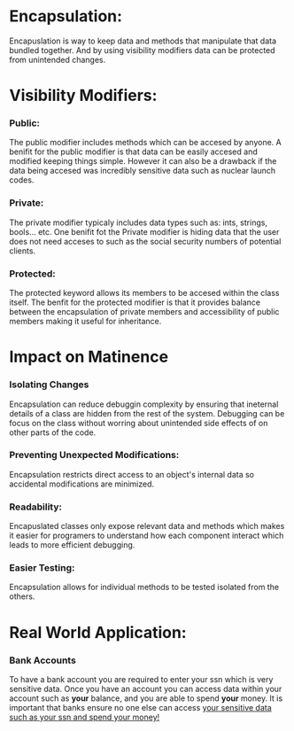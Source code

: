 # Encapsulation:
Encapuslation is way to keep data and methods that manipulate that data bundled together. And by using visibility modifiers data can be protected from unintended changes.

# Visibility Modifiers:

### Public:
The public modifier includes methods which can be accesed by anyone. A benifit for the public modifier is that data can be easily accesed and modified keeping things simple. However it can also be a drawback if the 
data being accesed was incredibly sensitive data such as nuclear launch codes.

### Private:
The private modifier typicaly includes data types such as: ints, strings, bools... etc. One benifit fot the Private modifier is hiding data that the user does not need acceses to such as the social
security numbers of potential clients.

### Protected:
The protected keyword allows its members to be accesed within the class itself. The benfit for the protected modifier is that it provides balance between the encapsulation of private members 
and accessibility of public members making it useful for inheritance.

# Impact on Matinence

### Isolating Changes
Encapsulation can reduce debuggin complexity by ensuring that ineternal details of a class are hidden from the rest of the system. Debugging can be focus on the class without worring about 
unintended side effects of on other parts of the code.

### Preventing Unexpected Modifications:
Encapsulation restricts direct access to an object's internal data so accidental modifications are minimized.

### Readability:
Encapuslated classes only expose relevant data and methods which makes it easier for programers to understand how each component interact which leads to more efficient debugging.

### Easier Testing:
Encapsulation allows for individual methods to be tested isolated from the others.

# Real World Application:

### Bank Accounts
To have a bank account you are required to enter your ssn which is very sensitive data. Once you have an account you can access data within your account such as **your** balance, and you are able to 
spend **your** money. It is important that banks ensure no one else can access <ins>your sensitive data such as your ssn and spend your money!</ins>
